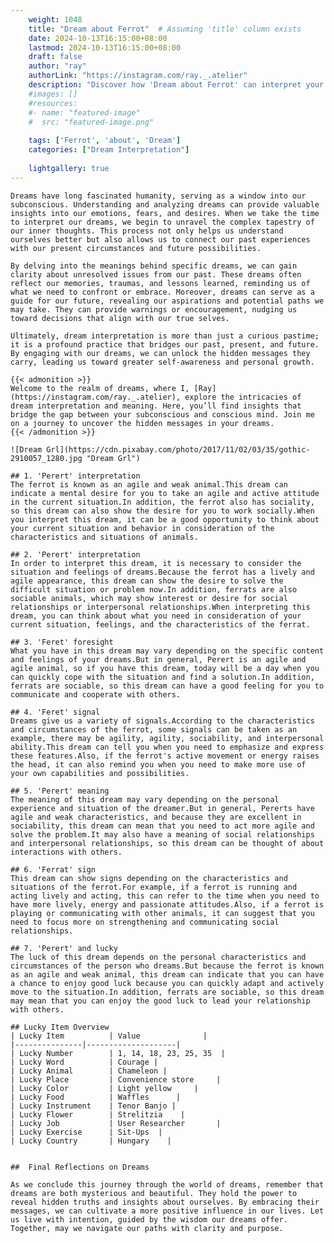 ```yaml
---
    weight: 1048
    title: "Dream about Ferrot"  # Assuming 'title' column exists
    date: 2024-10-13T16:15:00+08:00
    lastmod: 2024-10-13T16:15:00+08:00
    draft: false
    author: "ray"
    authorLink: "https://instagram.com/ray._.atelier"
    description: "Discover how 'Dream about Ferrot' can interpret your future and uncover its significant meanings in your life."
    #images: []
    #resources:
    #- name: "featured-image"
    #  src: "featured-image.png"
    
    tags: ['Ferrot', 'about', 'Dream']
    categories: ["Dream Interpretation"]
    
    lightgallery: true
---
```

    
    Dreams have long fascinated humanity, serving as a window into our subconscious. Understanding and analyzing dreams can provide valuable insights into our emotions, fears, and desires. When we take the time to interpret our dreams, we begin to unravel the complex tapestry of our inner thoughts. This process not only helps us understand ourselves better but also allows us to connect our past experiences with our present circumstances and future possibilities.
    
    By delving into the meanings behind specific dreams, we can gain clarity about unresolved issues from our past. These dreams often reflect our memories, traumas, and lessons learned, reminding us of what we need to confront or embrace. Moreover, dreams can serve as a guide for our future, revealing our aspirations and potential paths we may take. They can provide warnings or encouragement, nudging us toward decisions that align with our true selves.
    
    Ultimately, dream interpretation is more than just a curious pastime; it is a profound practice that bridges our past, present, and future. By engaging with our dreams, we can unlock the hidden messages they carry, leading us toward greater self-awareness and personal growth.
    
    {{< admonition >}}
    Welcome to the realm of dreams, where I, [Ray](https://instagram.com/ray._.atelier), explore the intricacies of dream interpretation and meaning. Here, you’ll find insights that bridge the gap between your subconscious and conscious mind. Join me on a journey to uncover the hidden messages in your dreams.
    {{< /admonition >}}
    
    ![Dream Grl](https://cdn.pixabay.com/photo/2017/11/02/03/35/gothic-2910057_1280.jpg "Dream Grl")
    
    ## 1. 'Perert' interpretation
    The ferrot is known as an agile and weak animal.This dream can indicate a mental desire for you to take an agile and active attitude in the current situation.In addition, the ferrot also has sociality, so this dream can also show the desire for you to work socially.When you interpret this dream, it can be a good opportunity to think about your current situation and behavior in consideration of the characteristics and situations of animals.
    
    ## 2. 'Perert' interpretation
    In order to interpret this dream, it is necessary to consider the situation and feelings of dreams.Because the ferrot has a lively and agile appearance, this dream can show the desire to solve the difficult situation or problem now.In addition, ferrats are also sociable animals, which may show interest or desire for social relationships or interpersonal relationships.When interpreting this dream, you can think about what you need in consideration of your current situation, feelings, and the characteristics of the ferrat.
    
    ## 3. 'Feret' foresight
    What you have in this dream may vary depending on the specific content and feelings of your dreams.But in general, Perert is an agile and agile animal, so if you have this dream, today will be a day when you can quickly cope with the situation and find a solution.In addition, ferrats are sociable, so this dream can have a good feeling for you to communicate and cooperate with others.
    
    ## 4. 'Feret' signal
    Dreams give us a variety of signals.According to the characteristics and circumstances of the ferrot, some signals can be taken as an example, there may be agility, agility, sociability, and interpersonal ability.This dream can tell you when you need to emphasize and express these features.Also, if the ferrot's active movement or energy raises the head, it can also remind you when you need to make more use of your own capabilities and possibilities.
    
    ## 5. 'Perert' meaning
    The meaning of this dream may vary depending on the personal experience and situation of the dreamer.But in general, Pererts have agile and weak characteristics, and because they are excellent in sociability, this dream can mean that you need to act more agile and solve the problem.It may also have a meaning of social relationships and interpersonal relationships, so this dream can be thought of about interactions with others.
    
    ## 6. 'Ferrat' sign
    This dream can show signs depending on the characteristics and situations of the ferrot.For example, if a ferrot is running and acting lively and acting, this can refer to the time when you need to have more lively, energy and passionate attitudes.Also, if a ferrot is playing or communicating with other animals, it can suggest that you need to focus more on strengthening and communicating social relationships.
    
    ## 7. 'Perert' and lucky
    The luck of this dream depends on the personal characteristics and circumstances of the person who dreams.But because the ferrot is known as an agile and weak animal, this dream can indicate that you can have a chance to enjoy good luck because you can quickly adapt and actively move to the situation.In addition, ferrats are sociable, so this dream may mean that you can enjoy the good luck to lead your relationship with others.
    
    ## Lucky Item Overview
    | Lucky Item          | Value              |
    |---------------|--------------------|
    | Lucky Number        | 1, 14, 18, 23, 25, 35  |
    | Lucky Word          | Courage |
    | Lucky Animal        | Chameleon |
    | Lucky Place         | Convenience store     |
    | Lucky Color         | Light yellow     |
    | Lucky Food          | Waffles      |
    | Lucky Instrument    | Tenor Banjo |
    | Lucky Flower        | Strelitzia    |
    | Lucky Job           | User Researcher       |
    | Lucky Exercise      | Sit-Ups  |
    | Lucky Country       | Hungary    |
    
    
    ##  Final Reflections on Dreams
    
    As we conclude this journey through the world of dreams, remember that dreams are both mysterious and beautiful. They hold the power to reveal hidden truths and insights about ourselves. By embracing their messages, we can cultivate a more positive influence in our lives. Let us live with intention, guided by the wisdom our dreams offer. Together, may we navigate our paths with clarity and purpose.
    